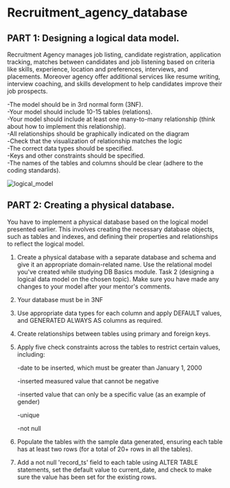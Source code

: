 # Recruitment_agency_database
## PART 1: Designing a logical data model.
Recruitment Agency manages job listing, candidate registration, application tracking, matches between candidates
and job listening based on criteria like skills, experience, location and preferences, interviews, and placements.
Moreover agency offer additional services like resume writing, interview coaching, and skills development to help
candidates improve their job prospects.

-The model should be in 3rd normal form (3NF).  
-Your model should include 10-15 tables (relations).  
-Your model should include at least one many-to-many relationship (think about how to implement this relationship).  
-All relationships  should be graphically indicated on the diagram  
-Сheck that the visualization of relationship matches the logic  
-The correct data types should be specified.  
-Keys and other constraints should be specified.  
-The names of the tables and columns should be clear (adhere to the coding standards).  

![logical_model](https://github.com/Myfoon/Recruitment_agency_database/assets/98499037/8ccfd778-d853-4943-9990-7877d345cc01)

## PART 2: Creating a physical database.
You have to implement a physical database based on the logical model presented earlier. This involves creating the necessary database objects, such as tables and indexes, and defining their properties and relationships to reflect the logical model.


1. Create a physical database with a separate database and schema and give it an appropriate domain-related name. Use the relational model you've created while studying DB Basics module. Task 2 (designing a logical data model on the chosen topic). Make sure you have made any changes to your model after your mentor's comments.
2. Your database must be in 3NF
3. Use appropriate data types for each column and apply DEFAULT values, and GENERATED ALWAYS AS columns as required.
4. Create relationships between tables using primary and foreign keys.
5. Apply five check constraints across the tables to restrict certain values, including:

   -date to be inserted, which must be greater than January 1, 2000
   
   -inserted measured value that cannot be negative
   
   -inserted value that can only be a specific value (as an example of gender)
   
   -unique
   
   -not null
7. Populate the tables with the sample data generated, ensuring each table has at least two rows (for a total of 20+ rows in all the tables).
8. Add a not null 'record_ts' field to each table using ALTER TABLE statements, set the default value to current_date, and check to make sure the value has been set for the existing rows.





